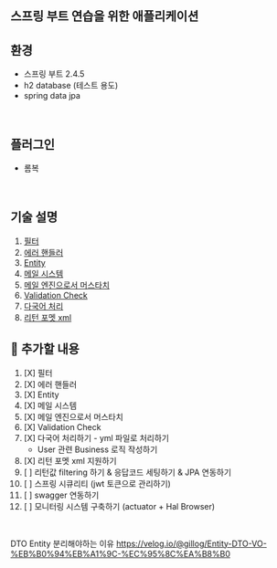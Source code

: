 스프링 부트 연습을 위한 애플리케이션
-

환경
-
* 스프링 부트 2.4.5
* h2 database (테스트 용도)
* spring data jpa



<br/>

플러그인
-
* 롬복



<br/>

기술 설명
-
1. [필터](md/Filter.md)
2. [에러 핸들러](md/ErrorHandler.md)
3. [Entity](md/Entity.md)
4. [메일 시스템](md/Mailing.md)
5. [메일 엔진으로서 머스타치](md/Mustache.md)
6. [Validation Check](md/validationCheck.md)
7. [다국어 처리](md/MultiLanguage.md)
8. [리턴 포멧 xml](md/ReturnFormat.md)


📌 추가할 내용 
-
1. [X] 필터
2. [X] 에러 핸들러
3. [X] Entity
4. [X] 메일 시스템
5. [X] 메일 엔진으로서 머스타치
6. [X] Validation Check
7. [X] 다국어 처리하기 - yml 파일로 처리하기
    * User 관련 Business 로직 작성하기
8. [X] 리턴 포멧 xml 지원하기
9. [ ] 리턴값 filtering 하기 & 응답코드 세팅하기 & JPA 연동하기
10. [ ] 스프링 시큐리티 (jwt 토큰으로 관리하기)
11. [ ] swagger 연동하기
12. [ ] 모니터링 시스템 구축하기 (actuator + Hal Browser)



<br/>

DTO Entity 분리해야하는 이유 <https://velog.io/@gillog/Entity-DTO-VO-%EB%B0%94%EB%A1%9C-%EC%95%8C%EA%B8%B0>
